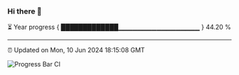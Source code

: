 ### Hi there 👋

⏳ Year progress { █████████████▁▁▁▁▁▁▁▁▁▁▁▁▁▁▁▁▁ } 44.20 %

---

⏰ Updated on Mon, 10 Jun 2024 18:15:08 GMT

![Progress Bar CI](https://github.com/liununu/liununu/workflows/Progress%20Bar%20CI/badge.svg)
